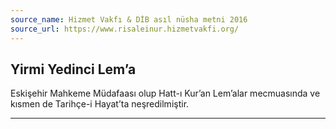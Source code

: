 ```yaml
---
source_name: Hizmet Vakfı & DİB asıl nüsha metni 2016
source_url: https://www.risaleinur.hizmetvakfi.org/
---
```

## Yirmi Yedinci Lem’a
Eskişehir Mahkeme Müdafaası olup Hatt-ı Kur’an Lem’alar mecmuasında ve kısmen de Tarihçe-i Hayat’ta neşredilmiştir.

***

